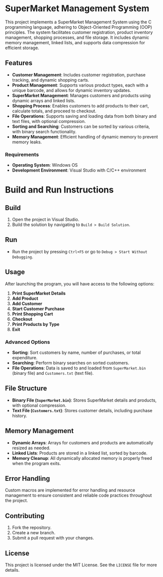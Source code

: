 # SuperMarket Management System

This project implements a SuperMarket Management System using the C programming language, adhering to Object-Oriented Programming (OOP) principles. The system facilitates customer registration, product inventory management, shopping processes, and file storage. It includes dynamic memory management, linked lists, and supports data compression for efficient storage.

## Features

- **Customer Management**: Includes customer registration, purchase tracking, and dynamic shopping carts.
- **Product Management**: Supports various product types, each with a unique barcode, and allows for dynamic inventory updates.
- **SuperMarket Management**: Manages customers and products using dynamic arrays and linked lists.
- **Shopping Process**: Enables customers to add products to their cart, calculate totals, and proceed to checkout.
- **File Operations**: Supports saving and loading data from both binary and text files, with optional compression.
- **Sorting and Searching**: Customers can be sorted by various criteria, with binary search functionality.
- **Memory Management**: Efficient handling of dynamic memory to prevent memory leaks.


### Requirements
- **Operating System**: Windows OS
- **Development Environment**: Visual Studio with C/C++ environment

# Build and Run Instructions

## Build

1. Open the project in Visual Studio.
2. Build the solution by navigating to `Build > Build Solution`.

## Run

- Run the project by pressing `Ctrl+F5` or go to `Debug > Start Without Debugging`.

## Usage

After launching the program, you will have access to the following options:

1. **Print SuperMarket Details**
2. **Add Product**
3. **Add Customer**
4. **Start Customer Purchase**
5. **Print Shopping Cart**
6. **Checkout**
7. **Print Products by Type**
8. **Exit**

### Advanced Options

- **Sorting**: Sort customers by name, number of purchases, or total expenditure.
- **Searching**: Perform binary searches on sorted customers.
- **File Operations**: Data is saved to and loaded from `SuperMarket.bin` (binary file) and `Customers.txt` (text file).

## File Structure

- **Binary File (`SuperMarket.bin`)**: Stores SuperMarket details and products, with optional compression.
- **Text File (`Customers.txt`)**: Stores customer details, including purchase history.

## Memory Management

- **Dynamic Arrays**: Arrays for customers and products are automatically resized as needed.
- **Linked Lists**: Products are stored in a linked list, sorted by barcode.
- **Memory Cleanup**: All dynamically allocated memory is properly freed when the program exits.

## Error Handling

Custom macros are implemented for error handling and resource management to ensure consistent and reliable code practices throughout the project.

## Contributing

1. Fork the repository.
2. Create a new branch.
3. Submit a pull request with your changes.

## License

This project is licensed under the MIT License. See the `LICENSE` file for more details.

